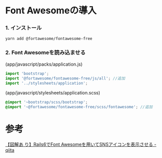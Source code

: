 # Font Awesomeの導入

### 1. インストール

`yarn add @fortawesome/fontawesome-free`

### 2. Font Awesomeを読み込ませる

(app/javascript/packs/application.js)
```javascript
import 'bootstrap';
import '@fortawesome/fontawesome-free/js/all'; //追加
import '../stylesheets/application';
```

(app/javascript/stylesheets/application.scss)
```scss
@import '~bootstrap/scss/bootstrap';
@import '~@fortawesome/fontawesome-free/scss/fontawesome'; //追加
```

# 参考

[【図解あ り】Rails6でFont Awesomeを用いてSNSアイコンを表示させる - qiita](https://qiita.com/mitaninjin/items/25f5d65fe99f9fc529da)
